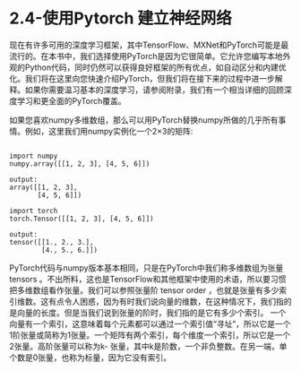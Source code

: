 # 2.4-使用Pytorch 建立神经网络

现在有许多可用的深度学习框架，其中TensorFlow、MXNet和PyTorch可能是最流行的。在本书中，我们选择使用PyTorch是因为它很简单。它允许您编写本地外观的Python代码，同时仍然可以获得良好框架的所有优点，如自动区分和内建优化。我们将在这里向您快速介绍PyTorch，但我们将在接下来的过程中进一步解释。如果你需要温习基本的深度学习，请参阅附录，我们有一个相当详细的回顾深度学习和更全面的PyTorch覆盖。

如果您喜欢numpy多维数组，那么可以用PyTorch替换numpy所做的几乎所有事情。例如，这里我们用numpy实例化一个2×3的矩阵:

```text

import numpy
numpy.array([[1, 2, 3], [4, 5, 6]])

output:
array([[1, 2, 3],
       [4, 5, 6]])
```

```text
import torch
torch.Tensor([[1, 2, 3], [4, 5, 6]])

output:
tensor([[1., 2., 3.],
        [4., 5., 6.]])
```

PyTorch代码与numpy版本基本相同，只是在PyTorch中我们称多维数组为张量 tensors 。不出所料，这也是TensorFlow和其他框架中使用的术语，所以要习惯把多维数组看作张量。我们可以参照张量阶 tensor order ，也就是张量有多少索引维数。这有点令人困惑，因为有时我们说向量的维数，在这种情况下，我们指的是向量的长度。但是当我们说到张量的阶时，我们指的是它有多少个索引。 一个向量有一个索引，这意味着每个元素都可以通过一个索引值“寻址”，所以它是一个1阶张量或简称为1张量。一个矩阵有两个索引，每个维度一个索引，所以它是一个2张量。高阶张量可以称为k- 张量，其中k是阶数，一个非负整数。在另一端，单个数是0张量，也称为标量，因为它没有索引。















































